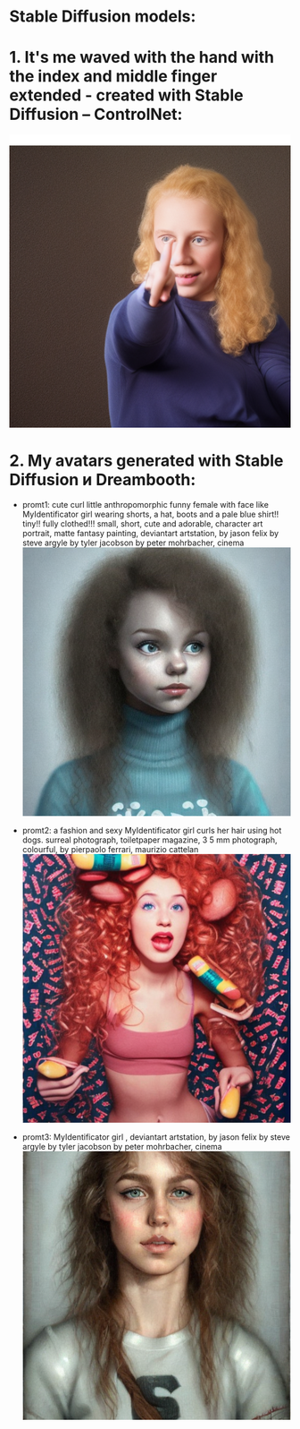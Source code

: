 # Stable Diffusion models:

# 1. It's me waved with the hand with the index and middle finger extended - created with Stable Diffusion – ControlNet:

![alt text](https://github.com/yliasolom/GANs/blob/diffusion_models/me_waved.png)

# 2. My avatars generated with Stable Diffusion и Dreambooth:

- promt1: cute  curl little  anthropomorphic funny female  with face like  MyIdentificator girl wearing shorts, a hat, boots and a pale blue shirt!! tiny!! fully clothed!!! small, short, cute and adorable, character art portrait, matte fantasy painting, deviantart artstation, by jason felix by steve argyle by tyler jacobson by peter mohrbacher, cinema
![](https://github.com/yliasolom/GANs/blob/diffusion_models/generated_avatars/avatar1_SD_DB.png)

- promt2: a fashion and sexy MyIdentificator girl curls her hair using hot dogs. surreal photograph, toiletpaper magazine, 3 5 mm photograph, colourful, by pierpaolo ferrari, maurizio cattelan
![](https://github.com/yliasolom/GANs/blob/diffusion_models/generated_avatars/avatar2_SD_DB.png)

- promt3: MyIdentificator girl , deviantart artstation, by jason felix by steve argyle by tyler jacobson by peter mohrbacher, cinema 
![](https://github.com/yliasolom/GANs/blob/diffusion_models/generated_avatars/avatar3_SD_DB.png)





